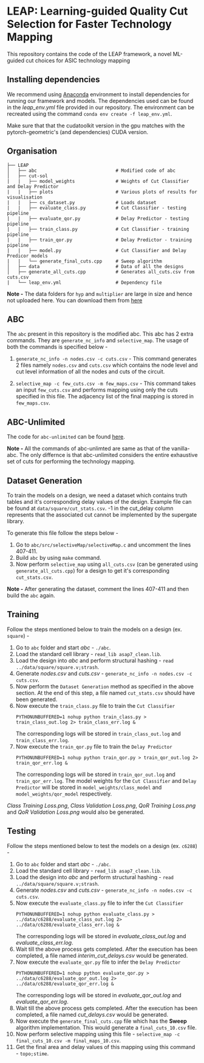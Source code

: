 # LEAP: Learning-guided Quality Cut Selection for Faster Technology Mapping

This repository contains the code of the LEAP framework, a novel ML-guided cut choices for ASIC technology mapping


## Installing dependencies

We recommend using [Anaconda](https://www.anaconda.com/) environment to install dependencies for running our framework and models. The dependencies used can be found in the *leap_env.yml* file provided in our repository. 
The environment can be recreated using the command ```conda env create -f leap_env.yml```.

Make sure that that the cudatoolkit version in the gpu matches with the pytorch-geometric's (and dependencies) CUDA version.


## Organisation

	├── LEAP
	│   ├── abc			                    # Modified code of abc
	│   ├── cut-sol    
    |   |   ├── model_weights               # Weights of Cut Classifier and Delay Predictor
    |   |   ├── plots                       # Various plots of results for visualisation
    |   |   ├── cs_dataset.py               # Loads dataset
    |   |   ├── evaluate_class.py           # Cut Classifier - testing pipeline
    |   |   ├── evaluate_qor.py             # Delay Predictor - testing pipeline
    |   |   ├── train_class.py              # Cut Classifier - training pipeline
    |   |   ├── train_qor.py                # Delay Predictor - training pipeline
    |   |   ├── model.py                    # Cut Classifier and Delay Predicor models
    |   |   └── generate_final_cuts.cpp     # Sweep algorithm
	│   ├── data			                # Data of all the designs                                                                                                                   
	│   ├── generate_all_cuts.cpp			# Generates all_cuts.csv from cuts.csv
    |   └── leap_env.yml                    # Dependency file

**Note -** The data folders for ```hyp``` and ```multiplier``` are large in size and hence not uploaded here. You can download them from [here](https://iitgoffice-my.sharepoint.com/:f:/g/personal/r_chigarapally_iitg_ac_in/EjekCNp3SD9KuCc9iRqjD_oBUwOutkQGO-x8ckG3FhG43w?e=bCugCA)


## ABC

The ```abc``` present in this repository is the modified abc. This abc has 2 extra commands. They are ```generate_nc_info``` and ```selective_map```. The usage of both the commands is specified below - 

1. ```generate_nc_info -n nodes.csv -c cuts.csv``` - This command generates 2 files namely ```nodes.csv``` and ```cuts.csv``` which contains the node level and cut level information of all the nodes and cuts of the circuit.

2. ```selective_map -c few_cuts.csv -m few_maps.csv``` - This command takes an input ```few_cuts.csv``` and performs mapping using only the cuts specified in this file. The adjacency list of the final mapping is stored in ```few_maps.csv```.


## ABC-Unlimited

The code for ```abc-unlimited``` can be found [here](https://github.com/demongod11/abc-unlimited.git). 

**Note -** All the commands of abc-unlimted are same as that of the vanilla-abc. The only differnce is that abc-unlimited considers the entire exhaustive set of cuts for performing the technology mapping.


## Dataset Generation

To train the models on a design, we need a dataset which contains truth tables and it's corresponding delay values of the design. Example file can be found at ```data/square/cut_stats.csv```. -1 in the cut_delay column represents that the associated cut cannot be implemented by the supergate library. 

To generate this file follow the steps below -
1. Go to ```abc/src/selectiveMap/selectiveMap.c``` and uncomment the lines 407-411.
2. Build ```abc``` by using ```make``` command.
3. Now perform ```selective_map``` using ```all_cuts.csv``` (can be generated using ```generate_all_cuts.cpp```) for a design to get it's corresponding ```cut_stats.csv```.

**Note -** After generating the dataset, comment the lines 407-411 and then build the ```abc``` again.


## Training

Follow the steps mentioned below to train the models on a design (ex. ```square```) - 

1. Go to ```abc``` folder and start *abc* - ```./abc```.
2. Load the standard cell library - ```read_lib asap7_clean.lib```.
3. Load the design into *abc* and perform structural hashing - ```read ../data/square/square.v;strash```.
4. Generate *nodes.csv* and *cuts.csv* - ```generate_nc_info -n nodes.csv -c cuts.csv```.
5. Now perform the ```Dataset Generation``` method as specified in the above section. At the end of this step, a file named ```cut_stats.csv``` should have been generated.
6. Now execute the ```train_class.py``` file to train the ```Cut Classifier```
    ```
   	PYTHONUNBUFFERED=1 nohup python train_class.py > train_class_out.log 2> train_class_err.log &
    ```
    The corresponding logs will be stored in ```train_class_out.log``` and ```train_class_err.log```.
8. Now execute the ```train_qor.py``` file to train the ```Delay Predictor```
    ```
   	PYTHONUNBUFFERED=1 nohup python train_qor.py > train_qor_out.log 2> train_qor_err.log &
    ```
    The corresponding logs will be stored in ```train_qor_out.log``` and ```train_qor_err.log```.
    The model weights for the ```Cut Classifier``` and ```Delay Predictor``` will be stored in ```model_weights/class_model``` and ```model_weights/qor_model``` respectively.

*Class Training Loss.png*, *Class Validation Loss.png*, *QoR Training Loss.png* and *QoR Validation Loss.png* would also be generated.


## Testing

Follow the steps mentioned below to test the models on a design (ex. ```c6288```) - 

1. Go to ```abc``` folder and start *abc* - ```./abc```.
2. Load the standard cell library - ```read_lib asap7_clean.lib```.
3. Load the design into *abc* and perform structural hashing - ```read ../data/square/square.v;strash```.
4. Generate *nodes.csv* and *cuts.csv* - ```generate_nc_info -n nodes.csv -c cuts.csv```.
5. Now execute the ```evaluate_class.py``` file to infer the ```Cut Classifier```
    ```
   	PYTHONUNBUFFERED=1 nohup python evaluate_class.py > ../data/c6288/evaluate_class_out.log 2> ../data/c6288/evaluate_class_err.log &
    ```    
    The corresponding logs will be stored in *evaluate_class_out.log* and *evaluate_class_err.log*.
7. Wait till the above process gets completed. After the execution has been completed, a file named *interim_cut_delays.csv* would be generated.
8. Now execute the ```evaluate_qor.py``` file to infer the ```Delay Predictor```
    ```
   	PYTHONUNBUFFERED=1 nohup python evaluate_qor.py > ../data/c6288/evaluate_qor_out.log 2> ../data/c6288/evaluate_qor_err.log &
    ```
    The corresponding logs will be stored in *evaluate_qor_out.log* and *evaluate_qor_err.log*.
10. Wait till the above process gets completed. After the execution has been completed, a file named *cut_delays.csv* would be generated.
11. Now execute the ```generate_final_cuts.cpp``` file which has the **Sweep** algorithm implementation. This would generate a ```final_cuts_10.csv``` file.
12. Now perform selective mapping using this file - ```selective_map -c final_cuts_10.csv -m final_maps_10.csv```.
13. Get the final area and delay values of this mapping using this command - ```topo;stime```.



<!-- ## How to cite

If you use this code/dataset, please cite:

```

``` -->
